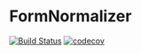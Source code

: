 # FormNormalizer

[![Build Status](https://travis-ci.com/vseinstrumentiru/FormNormalizer.svg?branch=master)](https://travis-ci.com/vseinstrumentiru/FormNormalizer)
[![codecov](https://codecov.io/gh/vseinstrumentiru/FormNormalizer/branch/master/graph/badge.svg)](https://codecov.io/gh/vseinstrumentiru/FormNormalizer)
